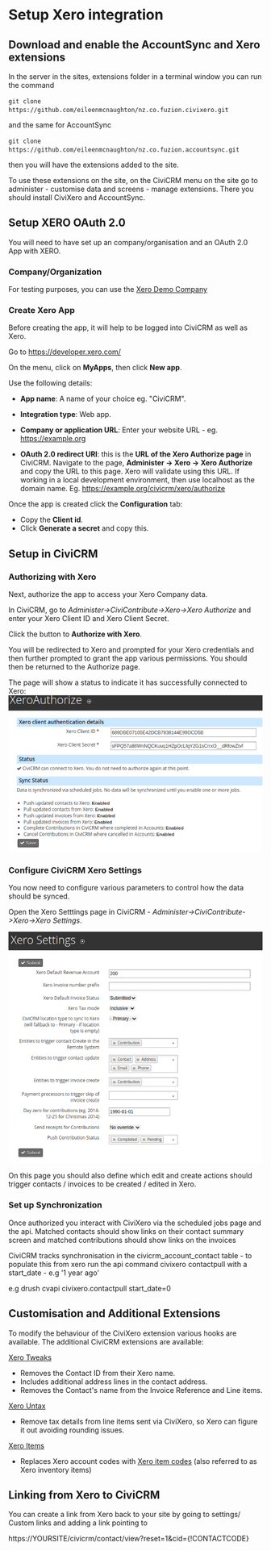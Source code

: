 # Setup Xero integration

## Download and enable the AccountSync and Xero extensions

In the server in the sites, extensions folder in a terminal window you can run the command

`git clone https://github.com/eileenmcnaughton/nz.co.fuzion.civixero.git`

and the same for AccountSync

`git clone https://github.com/eileenmcnaughton/nz.co.fuzion.accountsync.git`

then you will have the extensions added to the site.

To use these extensions on the site, on the CiviCRM menu on the site go to administer - customise data and screens - manage extensions. There you should install CiviXero and AccountSync.

## Setup XERO OAuth 2.0

You will need to have set up an company/organisation and an OAuth 2.0 App with XERO.

### Company/Organization
For testing purposes, you can use the [Xero Demo Company](https://central.xero.com/s/article/Use-the-demo-company)

### Create Xero App
Before creating the app, it will help to be logged into CiviCRM as well as Xero.

Go to https://developer.xero.com/

On the menu, click on __MyApps__, then click __New app__.

Use the following details:
- __App name__: A name of your choice eg. "CiviCRM".

- __Integration type__: Web app.

- __Company or application URL__: Enter your website URL - eg. https://example.org

- __OAuth 2.0 redirect URI__: this is the __URL of the Xero Authorize page__ in CiviCRM. Navigate to the page, __Administer -> Xero -> Xero Authorize__ and copy the URL to this page. Xero will validate using this URL. If working in a local development environment, then use localhost as the domain name. Eg. https://example.org/civicrm/xero/authorize

Once the app is created click the __Configuration__ tab:
- Copy the __Client id__.
- Click __Generate a secret__ and copy this.

## Setup in CiviCRM

### Authorizing with Xero
Next, authorize the app to access your Xero Company data.

In CiviCRM, go to *Administer->CiviContribute->Xero->Xero Authorize* and enter your Xero Client ID and Xero Client Secret.

Click the button to __Authorize with Xero__.

You will be redirected to Xero and prompted for your Xero credentials and then further prompted to grant the app various permissions.
You should then be returned to the Authorize page.

The page will show a status to indicate it has successfully connected to Xero:
![Xero Authorize](./images/xeroauthorize.png)

### Configure CiviCRM Xero Settings

You now need to configure various parameters to control how the data should be synced.

Open the Xero Setttings page in CiviCRM - *Administer->CiviContribute->Xero->Xero Settings*.

![Xero Settings](./images/xerosettings.png)

On this page you should also define which edit and create actions should trigger contacts / invoices to be created / edited in Xero.

### Set up Synchronization
Once authorized you interact with CiviXero via the scheduled jobs page and the api. Matched contacts should show links on their contact summary screen and matched contributions should show links on the invoices

CiviCRM tracks synchronisation in the civicrm_account_contact table - to populate this from xero run the api command civixero contactpull with a start_date - e.g '1 year ago'

e.g
drush cvapi civixero.contactpull start_date=0

## Customisation and Additional Extensions

To modify the behaviour of the CiviXero extension various hooks are available. The additional CiviCRM extensions are available:

[Xero Tweaks](https://github.com/agileware/au.com.agileware.xerotweaks)
- Removes the Contact ID from their Xero name.
- Includes additional address lines in the contact address.
- Removes the Contact's name from the Invoice Reference and Line items.

[Xero Untax](https://github.com/agileware/au.com.agileware.xerountax)
- Remove tax details from line items sent via CiviXero, so Xero can figure it out avoiding rounding issues.

[Xero Items](https://github.com/agileware/au.com.agileware.xeroitems)
- Replaces Xero account codes with [Xero item codes](https://help.xero.com/nz/Inventory) (also referred to as Xero inventory items)

## Linking from Xero to CiviCRM

You can create a link from Xero back to your site by going to settings/ Custom links and adding a link pointing to

https://YOURSITE/civicrm/contact/view?reset=1&cid={!CONTACTCODE}
